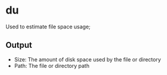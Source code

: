# du

Used to estimate file space usage;


## Output

- Size: The amount of disk space used by the file or directory
- Path: The file or directory path

